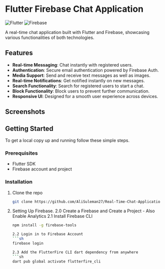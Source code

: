 # Flutter Firebase Chat Application

![Flutter](https://img.shields.io/badge/Flutter-2.5.0-blue?logo=flutter)
![Firebase](https://img.shields.io/badge/Firebase-9.0.0-orange?logo=firebase)

A real-time chat application built with Flutter and Firebase, showcasing various functionalities of both technologies.

## Features

- **Real-time Messaging**: Chat instantly with registered users.
- **Authentication**: Secure email authentication powered by Firebase Auth.
- **Media Support**: Send and receive text messages as well as images.
- **Real-time Notifications**: Get notified instantly on new messages.
- **Search Functionality**: Search for registered users to start a chat.
- **Block Functionality**: Block users to prevent further communication.
- **Responsive UI**: Designed for a smooth user experience across devices.

## Screenshots

## Getting Started

To get a local copy up and running follow these simple steps.

### Prerequisites

- Flutter SDK
- Firebase account and project

### Installation

1. Clone the repo
   ```sh
   git clone https://github.com/AliSuleman27/Real-Time-Chat-Application---Flutter-x-Firebase.git
2. Setting Up Firebase.
   2.0 Create a Firebase and Create a Project - Also Enable Analytics
   2.1 Install Firebase CLI
   ```sh
   npm install -g firebase-tools
   
   2.2 Login in to Firebase Account
   ```sh
   firebase login
   
   2.3 Add the FlutterFire CLI dart dependency from anywhere
   ```sh
   dart pub global activate flutterfire_cli
   
   
